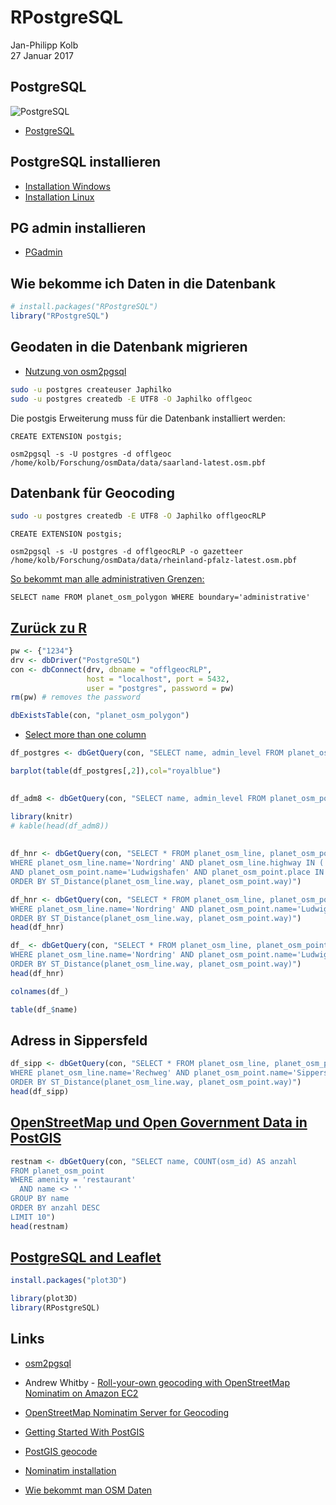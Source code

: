 # RPostgreSQL
Jan-Philipp Kolb  
27 Januar 2017  



## PostgreSQL

![PostgreSQL](https://www.runabove.com/images/new/2015/postgresql_1.png)

- [PostgreSQL](http://wiki.openstreetmap.org/wiki/PostgreSQL)


## PostgreSQL installieren

- [Installation Windows](https://www.postgresql.org/download/windows/)
- [Installation Linux](http://postgres.de/install.html)

## PG admin installieren

- [PGadmin](https://www.pgadmin.org/)

## Wie bekomme ich Daten in die Datenbank


```r
# install.packages("RPostgreSQL")
library("RPostgreSQL")
```


## Geodaten in die Datenbank migrieren

- [Nutzung von osm2pgsql](http://www.volkerschatz.com/net/osm/osm2pgsql-usage.html)


```bash
sudo -u postgres createuser Japhilko
sudo -u postgres createdb -E UTF8 -O Japhilko offlgeoc
```

Die postgis Erweiterung muss für die Datenbank installiert werden:

```shell
CREATE EXTENSION postgis;
```


```
osm2pgsql -s -U postgres -d offlgeoc /home/kolb/Forschung/osmData/data/saarland-latest.osm.pbf 
```

## Datenbank für Geocoding


```bash
sudo -u postgres createdb -E UTF8 -O Japhilko offlgeocRLP
```

```shell
CREATE EXTENSION postgis;
```

```
osm2pgsql -s -U postgres -d offlgeocRLP -o gazetteer /home/kolb/Forschung/osmData/data/rheinland-pfalz-latest.osm.pbf 
```

[So bekommt man alle administrativen Grenzen:](https://gist.github.com/jpetazzo/5177554)

```
SELECT name FROM planet_osm_polygon WHERE boundary='administrative'
```

## [Zurück zu R](https://datashenanigan.wordpress.com/2015/05/18/getting-started-with-postgresql-in-r/)


```r
pw <- {"1234"}
drv <- dbDriver("PostgreSQL")
con <- dbConnect(drv, dbname = "offlgeocRLP",
                 host = "localhost", port = 5432,
                 user = "postgres", password = pw)
rm(pw) # removes the password

dbExistsTable(con, "planet_osm_polygon")
```

- [Select more than one column](http://dba.stackexchange.com/questions/54011/postgres-function-assign-query-results-to-multiple-variables)


```r
df_postgres <- dbGetQuery(con, "SELECT name, admin_level FROM planet_osm_polygon WHERE boundary='administrative'")
```


```r
barplot(table(df_postgres[,2]),col="royalblue")
```

## 


```r
df_adm8 <- dbGetQuery(con, "SELECT name, admin_level FROM planet_osm_polygon WHERE boundary='administrative' AND admin_level='8'")
```


```r
library(knitr)
# kable(head(df_adm8))
```

## 


```r
df_hnr <- dbGetQuery(con, "SELECT * FROM planet_osm_line, planet_osm_point 
WHERE planet_osm_line.name='Nordring' AND planet_osm_line.highway IN ('motorway','trunk','primary')
AND planet_osm_point.name='Ludwigshafen' AND planet_osm_point.place IN ('city', 'town')
ORDER BY ST_Distance(planet_osm_line.way, planet_osm_point.way)")
```


```r
df_hnr <- dbGetQuery(con, "SELECT * FROM planet_osm_line, planet_osm_point 
WHERE planet_osm_line.name='Nordring' AND planet_osm_point.name='Ludwigshafen' 
ORDER BY ST_Distance(planet_osm_line.way, planet_osm_point.way)")
head(df_hnr)
```


```r
df_ <- dbGetQuery(con, "SELECT * FROM planet_osm_line, planet_osm_point 
WHERE planet_osm_line.name='Nordring' AND planet_osm_point.name='Ludwigshafen' 
ORDER BY ST_Distance(planet_osm_line.way, planet_osm_point.way)")
head(df_hnr)
```


```r
colnames(df_)
```


```r
table(df_$name)
```

## Adress in Sippersfeld


```r
df_sipp <- dbGetQuery(con, "SELECT * FROM planet_osm_line, planet_osm_point 
WHERE planet_osm_line.name='Rechweg' AND planet_osm_point.name='Sippersfeld' 
ORDER BY ST_Distance(planet_osm_line.way, planet_osm_point.way)")
head(df_sipp)
```


## [OpenStreetMap und Open Government Data in PostGIS](http://tud.at/linuxwochen/2013-osm-postgis/)



```r
restnam <- dbGetQuery(con, "SELECT name, COUNT(osm_id) AS anzahl
FROM planet_osm_point
WHERE amenity = 'restaurant'
  AND name <> ''
GROUP BY name
ORDER BY anzahl DESC
LIMIT 10")
head(restnam)
```


## [PostgreSQL and Leaflet](https://www.r-bloggers.com/using-postgresql-and-shiny-with-a-dynamic-leaflet-map-monitoring-trash-cans/)


```r
install.packages("plot3D")
```



```r
library(plot3D)
library(RPostgreSQL)
```

## Links

- [osm2pgsql
](https://github.com/petewarden/osm2pgsql/tree/master/gazetteer)

- Andrew Whitby - [Roll-your-own geocoding with OpenStreetMap Nominatim on Amazon EC2](https://andrewwhitby.com/2014/12/18/nominatim-on-ec2/)

- [OpenStreetMap Nominatim Server for Geocoding](http://koo.fi/blog/2015/03/19/openstreetmap-nominatim-server-for-geocoding/#Database_users)

- [Getting Started With PostGIS](http://www.bostongis.com/PrinterFriendly.aspx?content_name=postgis_tut01)

- [PostGIS geocode](http://postgis.net/docs/Geocode.html)

- [Nominatim installation](http://wiki.openstreetmap.org/wiki/Nominatim/Installation)

- [Wie bekommt man OSM Daten](https://www.azavea.com/blog/2015/12/21/tools-for-getting-data-out-of-openstreetmap-and-into-desktop-gis/)

